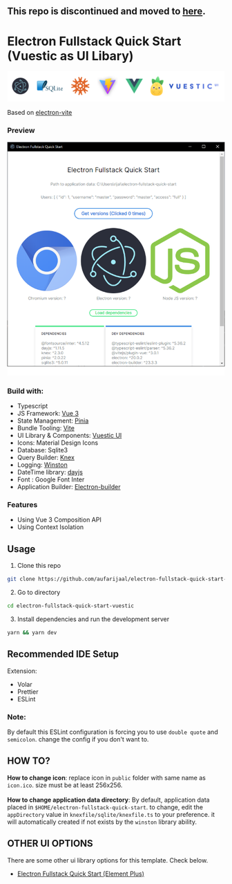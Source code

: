 ## This repo is discontinued and moved to [here](https://github.com/aufarijaal/electron-quick-start-vue/tree/vuestic).

# Electron Fullstack Quick Start (Vuestic as UI Libary)

<img src="public/banner.png"/>

Based on [electron-vite](https://github.com/electron-vite/electron-vite-vue)

### Preview
<img src="public/electron-fullstack-quick-start-vuestic-demo.png"/>

### Build with:
- Typescript
- JS Framework: [Vue 3](https://github.com/vuejs/vue)
- State Management: [Pinia](https://github.com/vuejs/pinia)
- Bundle Tooling: [Vite](https://github.com/vitejs/vite)
- UI Library & Components: [Vuestic UI](https://github.com/epicmaxco/vuestic-ui)
- Icons: Material Design Icons
- Database: Sqlite3
- Query Builder: [Knex](https://github.com/knex/knex)
- Logging: [Winston](https://github.com/winstonjs/winston)
- DateTime library: [dayjs](https://github.com/iamkun/dayjs)
- Font : Google Font Inter
- Application Builder: [Electron-builder](https://github.com/electron-userland/electron-builder)
### Features
- Using Vue 3 Composition API
- Using Context Isolation

## Usage
1. Clone this repo
```bash
git clone https://github.com/aufarijaal/electron-fullstack-quick-start-vuestic
```
2. Go to directory
```bash
cd electron-fullstack-quick-start-vuestic
```
3. Install dependencies and run the development server
```bash
yarn && yarn dev
```
## Recommended IDE Setup
Extension:
- Volar
- Prettier
- ESLint

### Note:
By default this ESLint configuration is forcing you to use `double quote` and `semicolon`. change the config if you don't want to.

## HOW TO?

**How to change icon**: replace icon in `public` folder with same name as `icon.ico`. size must be at least 256x256.
<br/>
<br/>
**How to change application data directory**: By default, application data placed in `$HOME/electron-fullstack-quick-start`. to change, edit the `appDirectory` value in `knexfile/sqlite/knexfile.ts` to your preference. it will automatically created if not exists by the `winston` library ability.

## OTHER UI OPTIONS
There are some other ui library options for this template. Check below.
- [Electron Fullstack Quick Start (Element Plus)](https://github.com/aufarijaal/electron-fullstack-quick-start)
